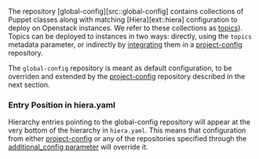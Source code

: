 The repository [global-config][src::global-config] contains
collections of Puppet classes along with matching
[Hiera][ext::hiera] configuration to deploy on Openstack
instances. We refer to these collections as [topics](/glossary/#topic)). Topics can
be deployed to instances in two ways: directly, using the `topics`
metadata parameter, or indirectly by
[integrating](/workflow/#master-agent-topics) them in a
[project-config](/glossary/#project-config) repository.

The `global-config` repository is meant as default configuration, to be overriden and extended
by the [project-config](/glossary/#project-config) repository described in the next
section.

### Entry Position in hiera.yaml

Hierarchy entries pointing to the global-config repository will appear at the
very bottom of the hierarchy in `hiera.yaml`. This means that configuration
from either [project-config](/config/#project) or any of the repositories
specified through the [additional_config parameter](/config/#additional) will
override it.
